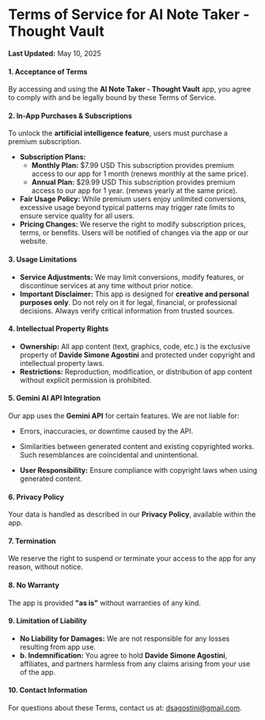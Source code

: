 # Terms of Service for AI Note Taker - Thought Vault
**Last Updated:** May 10, 2025  

#### **1. Acceptance of Terms**  
By accessing and using the **AI Note Taker - Thought Vault** app, you agree to comply with and be legally bound by these Terms of Service.  

#### **2. In-App Purchases & Subscriptions**  
To unlock the **artificial intelligence feature**, users must purchase a premium subscription.  
- **Subscription Plans:**  
    - **Monthly Plan:** $7.99 USD This subscription provides premium access to our app for 1 month (renews monthly at the same price).  
    - **Annual Plan:** $29.99 USD This subscription provides premium access to our app for 1 year. (renews yearly at the same price).  
- **Fair Usage Policy:**  While premium users enjoy unlimited conversions, excessive usage beyond typical patterns may trigger rate limits to ensure service quality for all users.  
- **Pricing Changes:**  We reserve the right to modify subscription prices, terms, or benefits. Users will be notified of changes via the app or our website.  

#### **3. Usage Limitations**  
- **Service Adjustments:**  We may limit conversions, modify features, or discontinue services at any time without prior notice.  
- **Important Disclaimer:**  This app is designed for **creative and personal purposes only**. Do not rely on it for legal, financial, or professional decisions. Always verify critical information from trusted sources.  

#### **4. Intellectual Property Rights**  
- **Ownership:**  All app content (text, graphics, code, etc.) is the exclusive property of **Davide Simone Agostini** and protected under copyright and intellectual property laws.  
- **Restrictions:**  Reproduction, modification, or distribution of app content without explicit permission is prohibited.  

#### **5. Gemini AI API Integration**  
Our app uses the **Gemini API** for certain features. We are not liable for:  
- Errors, inaccuracies, or downtime caused by the API.  
- Similarities between generated content and existing copyrighted works. Such resemblances are coincidental and unintentional.  

- **User Responsibility:**  Ensure compliance with copyright laws when using generated content.  

#### **6. Privacy Policy**  
Your data is handled as described in our **Privacy Policy**, available within the app.  

#### **7. Termination**  
We reserve the right to suspend or terminate your access to the app for any reason, without notice.  

#### **8. No Warranty**  
The app is provided **"as is"** without warranties of any kind.  

#### **9. Limitation of Liability**  
- **No Liability for Damages:**  We are not responsible for any losses resulting from app use.  
- **b. Indemnification:**  You agree to hold **Davide Simone Agostini**, affiliates, and partners harmless from any claims arising from your use of the app.  

#### **10. Contact Information**  
For questions about these Terms, contact us at: [dsagostini@gmail.com](mailto:dsagostini@gmail.com).  